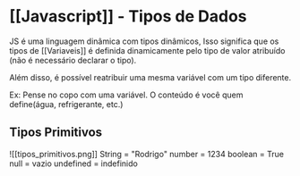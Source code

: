 # [[Javascript]] - Tipos de Dados

JS é uma linguagem dinâmica com tipos dinâmicos, Isso significa que os tipos de [[Variaveis]] é definida dinamicamente pelo tipo de valor atribuído (não é necessário declarar o tipo).

Além disso, é possível reatribuir uma mesma variável com um tipo diferente.

Ex: Pense no copo com uma variável. O conteúdo é você quem define(água, refrigerante, etc.)

## Tipos Primitivos

![[tipos_primitivos.png]]
String = "Rodrigo"
number = 1234
boolean = True
null = vazio
undefined = indefinido